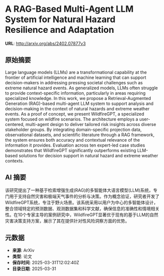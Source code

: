 # A RAG-Based Multi-Agent LLM System for Natural Hazard Resilience and Adaptation

**URL**: http://arxiv.org/abs/2402.07877v3

## 原始摘要

Large language models (LLMs) are a transformational capability at the
frontier of artificial intelligence and machine learning that can support
decision-makers in addressing pressing societal challenges such as extreme
natural hazard events. As generalized models, LLMs often struggle to provide
context-specific information, particularly in areas requiring specialized
knowledge. In this work, we propose a Retrieval-Augmented Generation
(RAG)-based multi-agent LLM system to support analysis and decision-making in
the context of natural hazards and extreme weather events. As a proof of
concept, we present WildfireGPT, a specialized system focused on wildfire
scenarios. The architecture employs a user-centered, multi-agent design to
deliver tailored risk insights across diverse stakeholder groups. By
integrating domain-specific projection data, observational datasets, and
scientific literature through a RAG framework, the system ensures both accuracy
and contextual relevance of the information it provides. Evaluation across ten
expert-led case studies demonstrates that WildfireGPT significantly outperforms
existing LLM-based solutions for decision support in natural hazard and extreme
weather contexts.


## AI 摘要

该研究提出了一种基于检索增强生成(RAG)的多智能体大语言模型(LLM)系统，专门用于支持自然灾害和极端天气事件的分析与决策。作为概念验证，研究者开发了WildfireGPT系统，专注于野火场景。该系统采用以用户为中心的多智能体设计，整合领域特定的预测数据、观测数据集和科学文献，确保信息的准确性和情境相关性。在10个专家主导的案例研究中，WildfireGPT显著优于现有的基于LLM的自然灾害决策支持方案，展示了其在提供针对性风险洞察方面的优势。

## 元数据

- **来源**: ArXiv
- **类型**: 论文
- **保存时间**: 2025-03-31T12:02:40Z
- **目录日期**: 2025-03-31
